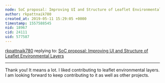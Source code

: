 ```yaml
---
node: SoC proposal: Improving UI and Structure of Leaflet Environmental Layers
author: rkpattnaik780
created_at: 2019-05-11 15:29:05 +0000
timestamp: 1557588545
nid: 18967
cid: 24111
uid: 577587
---
```




[rkpattnaik780](../profile/rkpattnaik780) replying to: [SoC proposal: Improving UI and Structure of Leaflet Environmental Layers](../notes/rkpattnaik780/04-05-2019/soc-proposal-improving-ui-and-structure-of-leaflet-environmental-layers)

----
 Thank you! It means a lot. I liked contributing to leaflet environmental layers. I am looking forward to keep contributing to it as well as other projects.